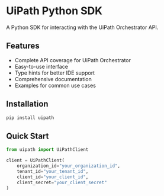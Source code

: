 # UiPath Python SDK

A Python SDK for interacting with the UiPath Orchestrator API.

## Features

- Complete API coverage for UiPath Orchestrator
- Easy-to-use interface
- Type hints for better IDE support
- Comprehensive documentation
- Examples for common use cases

## Installation 

```bash
pip install uipath
```

## Quick Start

```python
from uipath import UiPathClient

client = UiPathClient(
    organization_id="your_organization_id",
    tenant_id="your_tenant_id",
    client_id="your_client_id",
    client_secret="your_client_secret"
)
```